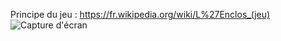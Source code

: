 
Principe du jeu : https://fr.wikipedia.org/wiki/L%27Enclos_(jeu)
![Capture d'écran](http://2.bp.blogspot.com/-hFZK9U2Kn1c/U66lwKnd7oI/AAAAAAAAAQE/bdUlnlwkQZk/s1600/enclos.jpg)
